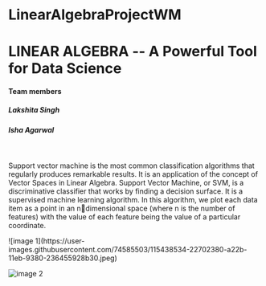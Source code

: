# LinearAlgebraProjectWM
<h1>LINEAR ALGEBRA -- A Powerful Tool for Data Science</h1>
<bt>
  <h4>Team members</h4>
<h5>Lakshita Singh</h5>
<h5>Isha Agarwal</h5>
<br>
<p>
Support vector machine is the most common classification algorithms that regularly produces remarkable results. It is an application of the concept of Vector Spaces in Linear Algebra. Support Vector Machine, or SVM, is a discriminative classifier that works by finding a decision surface. It is a supervised machine learning algorithm. In 
this algorithm, we plot each data item as a point in an ndimensional space (where n is the number of features) with the value of each feature being the value of a particular coordinate.
</p>
![image 1](https://user-images.githubusercontent.com/74585503/115438534-22702380-a22b-11eb-9380-236455928b30.jpeg)
  
![image 2](https://user-images.githubusercontent.com/74585503/115438584-34ea5d00-a22b-11eb-8a6c-1ad900467f7f.jpeg)


